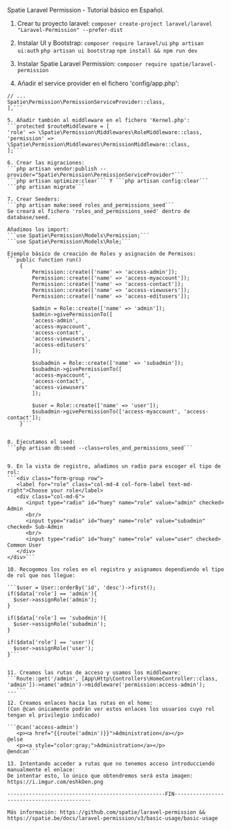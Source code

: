 Spatie Laravel Permission - Tutorial básico en Español.

1. Crear tu proyecto laravel:
```composer create-project laravel/laravel "Laravel-Permission" --prefer-dist```

2. Instalar UI y Bootstrap:
```composer require laravel/ui``` ```php artisan ui:auth``` ```php artisan ui bootstrap``` ```npm install && npm run dev```

3. Instalar Spatie Laravel Permission:
```composer require spatie/laravel-permission```

4. Añadir el service provider en el fichero 'config/app.php':
```'providers' => [
// ...
Spatie\Permission\PermissionServiceProvider::class,
],```

5. Añadir también al middleware en el fichero 'Kernel.php':
```protected $routeMiddleware = [
'role' => \Spatie\Permission\Middlewares\RoleMiddleware::class,
'permission' => \Spatie\Permission\Middlewares\PermissionMiddleware::class,
];```

6. Crear las migraciones:
```php artisan vendor:publish --provider="Spatie\Permission\PermissionServiceProvider"```
```php artisan optimize:clear``` Y ```php artisan config:clear```
```php artisan migrate```

7. Crear Seeders:
```php artisan make:seed roles_and_permissions_seed```
Se creará el fichero 'roles_and_permissions_seed' dentro de database/seed.

Añadimos los import:
```use Spatie\Permission\Models\Permission;```
```use Spatie\Permission\Models\Role;```

Ejemplo básico de creación de Roles y asignación de Permisos:
```public function run()
    {
        Permission::create(['name' => 'access-admin']);
        Permission::create(['name' => 'access-myaccount']);
        Permission::create(['name' => 'access-contact']);
        Permission::create(['name' => 'access-viewusers']);
        Permission::create(['name' => 'access-editusers']);

        $admin = Role::create(['name' => 'admin']);
        $admin->givePermissionTo([
        'access-admin',
        'access-myaccount',
        'access-contact',
        'access-viewusers',
        'access-editusers'
        ]);

        $subadmin = Role::create(['name' => 'subadmin']);
        $subadmin->givePermissionTo([
        'access-myaccount',
        'access-contact',
        'access-viewusers'
        ]);

        $user = Role::create(['name' => 'user']);
        $subadmin->givePermissionTo(['access-myaccount', 'access-contact']);
    }```
    
    
8. Ejecutamos el seed:
```php artisan db:seed --class=roles_and_permissions_seed```


9. En la vista de registro, añadimos un radio para escoger el tipo de rol:
```<div class="form-group row">
   <label for="role" class="col-md-4 col-form-label text-md-right">Choose your role</label>
   <div class="col-md-6">
      <input type="radio" id="huey" name="role" value="admin" checked> Admin
      <br/>
      <input type="radio" id="huey" name="role" value="subadmin" checked> Sub-Admin
      <br/>
      <input type="radio" id="huey" name="role" value="user" checked> Common User
   </div>
</div>```

10. Recogemos los roles en el registro y asignamos dependiendo el tipo de rol que nos llegue:

```$user = User::orderBy('id', 'desc')->first();
if($data['role'] == 'admin'){
  $user->assignRole('admin');
}

if($data['role'] == 'subadmin'){
  $user->assignRole('subadmin');
}

if($data['role'] == 'user'){
  $user->assignRole('user');
}```


11. Creamos las rutas de acceso y usamos los middleware:
```Route::get('/admin', [App\Http\Controllers\HomeController::class, 'admin'])->name('admin')->middleware('permission:access-admin');
...```

12. Creamos enlaces hacia las rutas en el home:
(Con @can únicamente podrán ver estos enlaces los usuarios cuyo rol tengan el privilegio indicado)

```@can('access-admin')
   <p><a href="{{route('admin')}}">Administration</a></p>
@else
   <p><a style="color:gray;">Administration</a></p>
@endcan```

13. Intentando acceder a rutas que no tenemos acceso introducciendo manualmente el enlace:
De intentar esto, lo único que obtendremos será esta imagen:
https://i.imgur.com/eshkOen.png

---------------------------------------------------FIN-------------------------------------------

Más información: https://github.com/spatie/laravel-permission && https://spatie.be/docs/laravel-permission/v3/basic-usage/basic-usage
